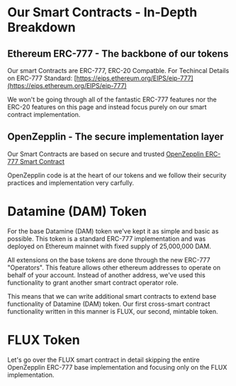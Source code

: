 # Our Smart Contracts - In-Depth Breakdown

## Ethereum ERC-777 - The backbone of our tokens

Our smart Contracts are ERC-777, ERC-20 Compatble. For Techincal Details on ERC-777 Standard: [https://eips.ethereum.org/EIPS/eip-777](https://eips.ethereum.org/EIPS/eip-777)

We won't be going through all of the fantastic ERC-777 features nor the ERC-20 features on this page and instead focus purely on our smart contract implementation.

## OpenZepplin - The secure implementation layer

Our Smart Contracts are based on secure and trusted [OpenZepplin ERC-777 Smart Contract](https://docs.openzeppelin.com/contracts/2.x/api/token/erc777)

OpenZepplin code is at the heart of our tokens and we follow their security practices and implementation very carfully.

# Datamine (DAM) Token

For the base Datamine (DAM) token we've kept it as simple and basic as possible. This token is a standard ERC-777 implementation and was deployed on Ethereum mainnet with fixed supply of 25,000,000 DAM.

All extensions on the base tokens are done through the new ERC-777 "Operators". This feature allows other ethereum addresses to operate on behalf of your account. Instead of another address, we've used this functionality to grant another smart contract operator role. 

This means that we can write additional smart contracts to extend base functionality of Datamine (DAM) token. Our first cross-smart contract functionality written in this manner is FLUX, our second, mintable token.

# FLUX Token

Let's go over the FLUX smart contract in detail skipping the entire OpenZepplin ERC-777 base implementation and focusing only on the FLUX implementation.


